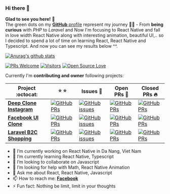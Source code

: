 ### Hi there 👋
**Glad to see you here!** :star_struck: <br> The green dots on my [**GitHub** profile](https://github.com/iamvucms?tab=repositories) represent my journey :running_man: - From **being curious** with *PHP* to *Laravel* and Now I'm focusing to React Native and fall in love width React Native along with interesting animation, beautiful UI,.. so I decided to spend a lot of time on learning React, React Native and Typescript. And now you can see my results below ^^.

[![Anurag's github stats](https://github-readme-stats.vercel.app/api?username=iamvucms&show_icons=true&theme=tokyonight)](https://github.com/anuraghazra/github-readme-stats)

[![PRs Welcome](https://img.shields.io/badge/PRs-welcome-brightgreen.svg?style=flat&logo=github)](https://github.com/HoracioLopezCarvajal) [![Visitors](https://visitor-badge.glitch.me/badge?page_id=iamvucms.visitor-badge)](https://github.com/HoracioLopezCarvajal) [![Open Source Love](https://badges.frapsoft.com/os/v2/open-source.svg?v=103)](https://github.com/HoracioLopezCarvajal)

Currently I'm **contributing and owner** following projects:

|      Project :octocat:   |    :star: :star:   |     Issues :bug:   | Open PRs :bell:  | Closed PRs :fire:  |
|-------------|----------|---------|---|---|
| [**Deep Clone Instagram**](https://github.com/HoracioLopezCarvajal/react-native-instagram-clone-master) | [![GitHub PRs](https://img.shields.io/github/stars/HoracioLopezCarvajal/react-native-instagram-clone?style=flat&logo=github)](https://github.com/HoracioLopezCarvajal/react-native-instagram-clone-master) | [![GitHub issues](https://img.shields.io/github/issues/iamvucms/react-native-instagram-clone?color=green&logo=github&style=flat)](https://github.com/iamvucms/react-native-instagram-clone/issues) | [![GitHub PRs](https://img.shields.io/github/issues-pr/iamvucms/react-native-instagram-clone?style=flat&logo=github)](https://github.com/iamvucms/react-native-instagram-clone/pulls)  | [![GitHub PRs](https://img.shields.io/github/issues-pr-closed/HoracioLopezCarvajal/react-native-instagram-clone?style=flat&color=critical&logo=github)](https://github.com/iamvucms/react-native-instagram-clone/pulls?q=is%3Apr+is%3Aclosed)  |
| [**Facebook UI Clone**](https://github.com/HoracioLopezCarvajal/react-native-facebook-/) | [![GitHub PRs](https://img.shields.io/github/stars/https://github.com/HoracioLopezCarvajal/react-native-facebook-?style=flat&logo=github)](https://github.com/iamvucms/react-native-facebook-clone) | [![GitHub issues](https://img.shields.io/https://github.com/HoracioLopezCarvajal/react-native-facebook-?color=green&logo=github&style=flat)](https://github.com/HoracioLopezCarvajal/react-native-facebook-) | [![GitHub PRs](https://img.shields.io/github/issues-pr/https://github.com/HoracioLopezCarvajal/react-native-facebook-?style=flat&logo=github)](https://github.com/iamvucms/react-native-facebook-clone/pulls)  | [![GitHub PRs](https://img.shields.io/github/issues-pr-closed/iamvucms/react-native-facebook-clone?style=flat&color=critical&logo=github)](https://github.com/iamvucms/react-native-facebook-clone/pulls?q=is%3Apr+is%3Aclosed)   |
| [**Laravel B2C Shopping**](https://github.com/HoracioLopezCarvajal/laravel-shoping) | [![GitHub PRs](https://img.shields.io/https://github.com/HoracioLopezCarvajal/laravel-shoping?style=flat&logo=github)](https://github.com/HoracioLopezCarvajal/laravel-shoping) | [![GitHub issues](https://img.shields.io/github/issues/https://github.com/HoracioLopezCarvajal/laravel-shoping?color=green&logo=github&style=flat)](https://github.com/iamvucms/rozy/issues) | [![GitHub PRs](https://img.shields.io/github/issues-pr/https://github.com/HoracioLopezCarvajal/laravel-shoping?style=flat&logo=github)](https://github.com/https://github.com/HoracioLopezCarvajal/laravel-shoping)  | [![GitHub PRs](https://img.shields.io/https://github.com/HoracioLopezCarvajal/laravel-shoping?style=flat&color=critical&logo=github)](https://github.com/iamvucms/rozy/pulls?q=is%3Apr+is%3Aclosed)   |

<!-- <sup>**[Click here](https://github.com/HoracioLopezCarvajal)** *to view my other projects.</sup>* -->

- 🔭 I’m currently working on React Native in Da Nang, Viet Nam
- 🌱 I’m currently learning React Native, Typescript
- 👯 I’m looking to collaborate on Javascript
- 🤔 I’m looking for help with Math, React Native Animation
- 💬 Ask me about React, React Native, Javascript
- 📫 How to reach me: [**Facebook**](https://www.facebook.com/DevV.systems)
- ⚡ Fun fact: Nothing be limit, limit in your thoughts
<!-- - 😄 Pronouns: ... -->
<!--
**iamvucms/iamvucms** is a ✨ _special_ ✨ repository because its `README.md` (this file) appears on your GitHub profile.
Here are some ideas to get you started:
- 🔭 I’m currently working on ...
- 🌱 I’m currently learning ...
- 👯 I’m looking to collaborate on ...
- 🤔 I’m looking for help with ...
- 💬 Ask me about ...
- 📫 How to reach me: ...
- 😄 Pronouns: ...
- ⚡ Fun fact: ...
-->
